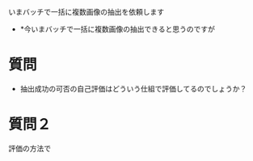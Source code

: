
いまバッチで一括に複数画像の抽出を依頼します
* *今いまバッチで一括に複数画像の抽出できると思うのですが

# 質問
* 抽出成功の可否の自己評価はどういう仕組で評価してるのでしょうか？

# 質問２

評価の方法で